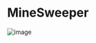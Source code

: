 # MineSweeper
![image](https://github.com/user-attachments/assets/b5d0e853-c2df-4e3f-8628-822f27af1e22)
